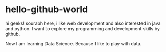 # hello-github-world

hi geeks!
sourabh here, i like web development and also interested in java and python.
I want to explore my programming and development skills by github.

Now I am learning Data Science. Because I like to play with data.
